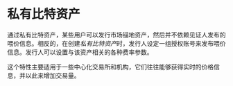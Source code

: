 私有比特资产
====================

通过私有比特资产，某些用户可以发行市场锚地资产，然后并不依赖见证人发布的喂价信息。相反的，在创建*私有比特资产*时，发行人设定一组授权账号来发布喂价信息。发行人可以设置与该资产相关的各种费率参数。

这个特性主要适用于一些中心化交易所和机构，它们往往能够获得实时的价格信息，并以此来增加交易量。